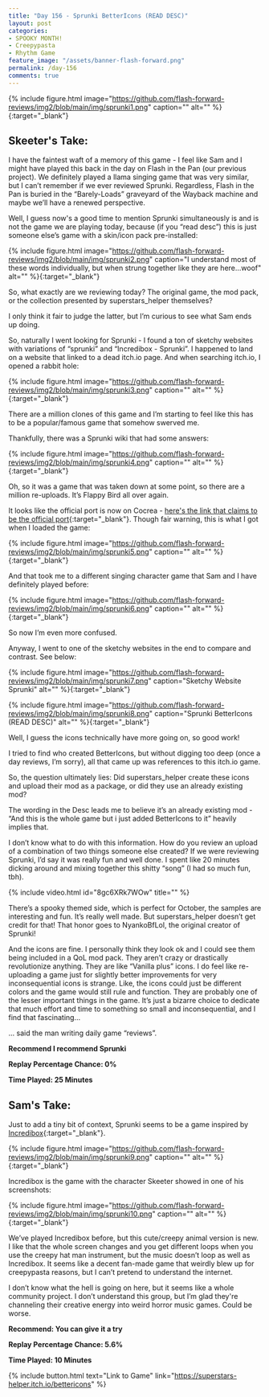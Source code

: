 ```yaml
---
title: "Day 156 - Sprunki BetterIcons (READ DESC)"
layout: post
categories:
- SPOOKY MONTH!
- Creepypasta
- Rhythm Game
feature_image: "/assets/banner-flash-forward.png"
permalink: /day-156
comments: true
---
```


{% include figure.html image="https://github.com/flash-forward-reviews/img2/blob/main/img/sprunki1.png" caption="" alt="" %}{:target="_blank"}

## Skeeter's Take:

I have the faintest waft of a memory of this game - I feel like Sam and I might have played this back in the day on Flash in the Pan (our previous project). We definitely played a llama singing game that was very similar, but I can’t remember if we ever reviewed Sprunki. Regardless, Flash in the Pan is buried in the “Barely-Loads” graveyard of the Wayback machine and maybe we’ll have a renewed perspective. 

Well, I guess now's a good time to mention Sprunki simultaneously is and is not the game we are playing today, because (if you “read desc”) this is just someone else’s game with a skin/icon pack pre-installed: 

{% include figure.html image="https://github.com/flash-forward-reviews/img2/blob/main/img/sprunki2.png" caption="I understand most of these words individually, but when strung together like they are here…woof" alt="" %}{:target="_blank"}

So, what exactly are we reviewing today? The original game, the mod pack, or the collection presented by superstars_helper themselves? 

I only think it fair to judge the latter, but I’m curious to see what Sam ends up doing. 

So, naturally I went looking for Sprunki - I found a ton of sketchy websites with variations of “sprunki” and “Incredibox - Sprunki”. I happened to land on a website that linked to a dead itch.io page. And when searching itch.io, I opened a rabbit hole: 

{% include figure.html image="https://github.com/flash-forward-reviews/img2/blob/main/img/sprunki3.png" caption="" alt="" %}{:target="_blank"}

There are a million clones of this game and I’m starting to feel like this has to be a popular/famous game that somehow swerved me. 

Thankfully, there was a Sprunki wiki that had some answers:

{% include figure.html image="https://github.com/flash-forward-reviews/img2/blob/main/img/sprunki4.png" caption="" alt="" %}{:target="_blank"}

Oh, so it was a game that was taken down at some point, so there are a million re-uploads. It’s Flappy Bird all over again.

It looks like the official port is now on Cocrea - [here's the link that claims to be the official port](https://cocrea.world/@NyankoBfLmao/Incredibox-SprunkiOFFICIALCOCREAPORT){:target="_blank"}. Though fair warning, this is what I got when I loaded the game:

{% include figure.html image="https://github.com/flash-forward-reviews/img2/blob/main/img/sprunki5.png" caption="" alt="" %}{:target="_blank"}

And that took me to a different singing character game that Sam and I have definitely played before: 

{% include figure.html image="https://github.com/flash-forward-reviews/img2/blob/main/img/sprunki6.png" caption="" alt="" %}{:target="_blank"}

So now I’m even more confused. 

Anyway, I went to one of the sketchy websites in the end to compare and contrast. See below:

{% include figure.html image="https://github.com/flash-forward-reviews/img2/blob/main/img/sprunki7.png" caption="Sketchy Website Sprunki" alt="" %}{:target="_blank"}

{% include figure.html image="https://github.com/flash-forward-reviews/img2/blob/main/img/sprunki8.png" caption="Sprunki BetterIcons (READ DESC)" alt="" %}{:target="_blank"}

Well, I guess the icons technically have more going on, so good work!

I tried to find who created BetterIcons, but without digging too deep (once a day reviews, I’m sorry), all that came up was references to this itch.io game. 

So, the question ultimately lies: Did superstars_helper create these icons and upload their mod as a package, or did they use an already existing mod? 

The wording in the Desc leads me to believe it’s an already existing mod - “And this is the whole game but i just added BetterIcons to it” heavily implies that. 

I don’t know what to do with this information. How do you review an upload of a combination of two things someone else created? If we were reviewing Sprunki, I’d say it was really fun and well done. I spent like 20 minutes dicking around and mixing together this shitty “song” (I had so much fun, tbh).

{% include video.html id="8gc6XRk7WOw" title="" %}

There’s a spooky themed side, which is perfect for October, the samples are interesting and fun. It’s really well made. But superstars_helper doesn’t get credit for that! That honor goes to NyankoBfLol, the original creator of Sprunki! 

And the icons are fine. I personally think they look ok and I could see them being included in a QoL mod pack. They aren’t crazy or drastically revolutionize anything. They are like “Vanilla plus” icons. I do feel like re-uploading a game just for slightly better improvements for very inconsequential icons is strange. Like, the icons could just be different colors and the game would still rule and function. They are probably one of the lesser important things in the game. It’s just a bizarre choice to dedicate that much effort and time to something so small and inconsequential, and I find that fascinating…

… said the man writing daily game “reviews”. 

**Recommend I recommend Sprunki**

**Replay Percentage Chance: 0%**

**Time Played: 25 Minutes**

## Sam's Take:

Just to add a tiny bit of context, Sprunki seems to be a game inspired by [Incredibox](https://www.incredibox.com/){:target="_blank"}.

{% include figure.html image="https://github.com/flash-forward-reviews/img2/blob/main/img/sprunki9.png" caption="" alt="" %}{:target="_blank"}

Incredibox is the game with the character Skeeter showed in one of his screenshots:

{% include figure.html image="https://github.com/flash-forward-reviews/img2/blob/main/img/sprunki10.png" caption="" alt="" %}{:target="_blank"}

We’ve played Incredibox before, but this cute/creepy animal version is new. I like that the whole screen changes and you get different loops when you use the creepy hat man instrument, but the music doesn’t loop as well as Incredibox. It seems like a decent fan-made game that weirdly blew up for creepypasta reasons, but I can’t pretend to understand the internet.

I don’t know what the hell is going on here, but it seems like a whole community project. I don’t understand this group, but I’m glad they're channeling their creative energy into weird horror music games. Could be worse.

**Recommend: You can give it a try** 

**Replay Percentage Chance: 5.6%**

**Time Played: 10 Minutes**

{% include button.html text="Link to Game" link="https://superstars-helper.itch.io/bettericons" %}